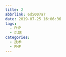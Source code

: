```yaml
---
title: 2
abbrlink: 6d5007a7
date: 2019-07-25 16:06:36
tags:
  - PHP
  - 后端
categories:
  - 技术
  - PHP
---
```

